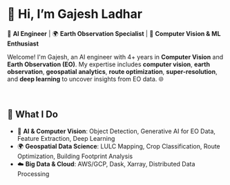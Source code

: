 # 👋 Hi, I’m Gajesh Ladhar

🔭 **AI Engineer** | 🌍 **Earth Observation Specialist** | 🤖 **Computer Vision & ML Enthusiast**


Welcome! I'm Gajesh, an AI engineer with 4+ years in **Computer Vision** and **Earth Observation (EO)**. My expertise includes **computer vision**, **earth observation**, **geospatial analytics**, **route optimization**, **super-resolution**, and **deep learning** to uncover insights from EO data. 🌐

<br>

## 🧩 What I Do

- 🤖 **AI & Computer Vision**: Object Detection, Generative AI for EO Data, Feature Extraction, Deep Learning
- 🌍 **Geospatial Data Science**: LULC Mapping, Crop Classification, Route Optimization, Building Footprint Analysis
- ☁️ **Big Data & Cloud**: AWS/GCP, Dask, Xarray, Distributed Data Processing



